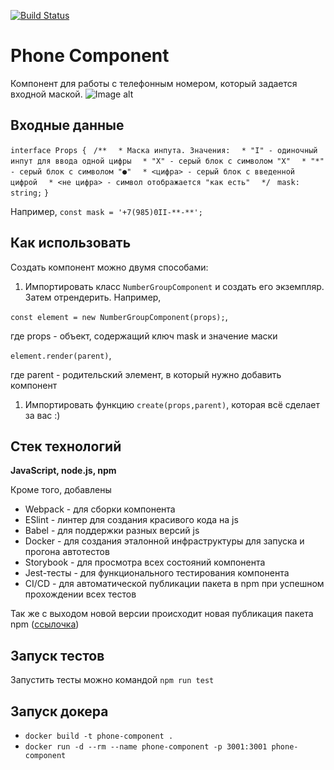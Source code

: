[![Build Status](https://travis-ci.org/Betchika99/phone-component.svg?branch=master)](https://travis-ci.org/Betchika99/phone-component)

# Phone Component

Компонент для работы с телефонным номером, который задается входной маской.
![Image alt](https://github.com/{Betchika99}/{phone-component}/raw/{master}/{src/img}/maket.png)

## Входные данные

```interface Props {```
```	/**```
```	 * Маска инпута. Значения:```
```	 * "I" - одиночный инпут для ввода одной цифры```
```	 * "X" - серый блок с символом "X"```
```	 * "*" - серый блок с символом "●"```
```	 * <цифра> - серый блок с введенной цифрой```
```	 * <не цифра> - символ отображается "как есть"```
```	 */```
```	mask: string;```
```}```

Например, ```const mask = '+7(985)0II-**-**';```

## Как использовать

Создать компонент можно двумя способами:

1. Импортировать класс ```NumberGroupComponent``` и создать его экземпляр. Затем отрендерить. Например, 

```const element = new NumberGroupComponent(props);```,

где props - объект, содержащий ключ mask и значение маски

```element.render(parent)```,

где parent - родительский элемент, в который нужно добавить компонент

1. Импортировать функцию ```create(props,parent)```, которая всё сделает за вас :)

## Стек технологий

**JavaScript, node.js, npm**

Кроме того, добавлены
- Webpack - для сборки компонента 
- ESlint - линтер для создания красивого кода на js
- Babel - для поддержки разных версий js
- Docker - для создания эталонной инфраструктуры для запуска и прогона автотестов
- Storybook - для просмотра всех состояний компонента
- Jest-тесты - для функционального тестирования компонента
- CI/CD - для автоматической публикации пакета в npm при успешном прохождении всех тестов

Так же с выходом новой версии происходит новая публикация пакета npm ([ссылочка](https://www.npmjs.com/package/phone-component))

## Запуск тестов

Запустить тесты можно командой ```npm run test```

## Запуск докера

- ```docker build -t phone-component .```
- ```docker run -d --rm --name phone-component -p 3001:3001 phone-component```
